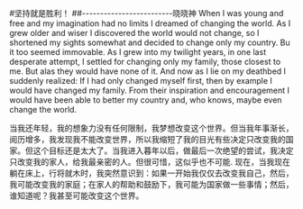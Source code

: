 #坚持就是胜利！
##-------------------------晓晓神
When I was young and free and my imagination had no limits I dreamed of changing the world. As I grew older and wiser I discovered the world would not change, so I shortened my sights somewhat and decided to change only my country. Bu it too seemed immovable. As I grew into my twilight years, in one last desperate attempt, I settled for changing only my family, those closest to me. But alas they would have none of it. And now as I lie on my deathbed I suddenly realized: If I had only changed myself first, then by example I would have changed my family. From their inspiration and encouragement I would have been able to better my country and, who knows, maybe even change the world.

当我还年轻，我的想象力没有任何限制，我梦想改变这个世界。但当我年事渐长，阅历增多，我发现我不能改变世界，所以我缩短了我的目光有些决定只改变我的国家。但这个目标还是太大了。当我进入暮年以后，做最后一次绝望的尝试，我决定只改变我的家人，给我最亲密的人。但很可惜，这似乎也不可能. 现在，当我现在躺在床上，行将就木时，我突然意识到：如果一开始我仅仅去改变我自己，然后，我可能改变我的家庭；在家人的帮助和鼓励下，我可能为国家做一些事情；然后，谁知道呢？我甚至可能改变这个世界。
